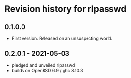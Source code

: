 # Revision history for rlpasswd

## 0.1.0.0 

* First version. Released on an unsuspecting world.

## 0.2.0.1 - 2021-05-03

* pledged and unveiled rlpasswd
* builds on OpenBSD 6.9 / ghc 8.10.3
